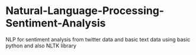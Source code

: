 # Natural-Language-Processing-Sentiment-Analysis
NLP for sentiment analysis from twitter data and basic text data using basic python and also NLTK library
